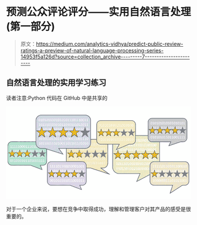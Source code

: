 # 预测公众评论评分——实用自然语言处理(第一部分)

> 原文：<https://medium.com/analytics-vidhya/predict-public-review-ratings-a-preview-of-natural-language-processing-series-14953f5a126d?source=collection_archive---------7----------------------->

## 自然语言处理的实用学习练习

读者注意:Python 代码在 GitHub 中是共享的

![](img/983d0c81797da6ef2518836fbb2b21c2.png)

对于一个企业来说，要想在竞争中取得成功，理解和管理客户对其产品的感受是很重要的。